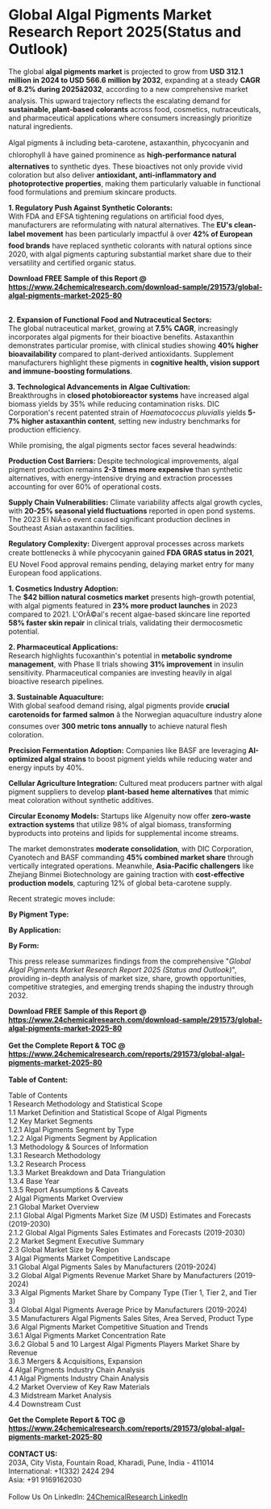 <h1>Global Algal Pigments Market Research Report 2025(Status and Outlook)</h1><p>The global <strong>algal pigments market</strong> is projected to grow from <strong>USD 312.1 million in 2024 to USD 566.6 million by 2032</strong>, expanding at a steady <strong>CAGR of 8.2% during 2025â2032</strong>, according to a new comprehensive market analysis. This upward trajectory reflects the escalating demand for <strong>sustainable, plant-based colorants</strong> across food, cosmetics, nutraceuticals, and pharmaceutical applications where consumers increasingly prioritize natural ingredients.</p><p>Algal pigments â including beta-carotene, astaxanthin, phycocyanin and chlorophyll â have gained prominence as <strong>high-performance natural alternatives</strong> to synthetic dyes. These bioactives not only provide vivid coloration but also deliver <strong>antioxidant, anti-inflammatory and photoprotective properties</strong>, making them particularly valuable in functional food formulations and premium skincare products.</p><p><strong>1. Regulatory Push Against Synthetic Colorants:</strong><br>
With FDA and EFSA tightening regulations on artificial food dyes, manufacturers are reformulating with natural alternatives. The <strong>EU's clean-label movement</strong> has been particularly impactful â over <strong>42% of European food brands</strong> have replaced synthetic colorants with natural options since 2020, with algal pigments capturing substantial market share due to their versatility and certified organic status.</p><div><b>Download FREE Sample of this Report @ 
            <a href="https://www.24chemicalresearch.com/download-sample/291573/global-algal-pigments-market-2025-80">
            https://www.24chemicalresearch.com/download-sample/291573/global-algal-pigments-market-2025-80</a></b></div><br><p><strong>2. Expansion of Functional Food and Nutraceutical Sectors:</strong><br>
The global nutraceutical market, growing at <strong>7.5% CAGR</strong>, increasingly incorporates algal pigments for their bioactive benefits. Astaxanthin demonstrates particular promise, with clinical studies showing <strong>40% higher bioavailability</strong> compared to plant-derived antioxidants. Supplement manufacturers highlight these pigments in <strong>cognitive health, vision support and immune-boosting formulations</strong>.</p><p><strong>3. Technological Advancements in Algae Cultivation:</strong><br>
Breakthroughs in <strong>closed photobioreactor systems</strong> have increased algal biomass yields by 35% while reducing contamination risks. DIC Corporation's recent patented strain of <em>Haematococcus pluvialis</em> yields <strong>5-7% higher astaxanthin content</strong>, setting new industry benchmarks for production efficiency.</p><p>While promising, the algal pigments sector faces several headwinds:</p><p><strong>Production Cost Barriers:</strong> Despite technological improvements, algal pigment production remains <strong>2-3 times more expensive</strong> than synthetic alternatives, with energy-intensive drying and extraction processes accounting for over 60% of operational costs.</p><p><strong>Supply Chain Vulnerabilities:</strong> Climate variability affects algal growth cycles, with <strong>20-25% seasonal yield fluctuations</strong> reported in open pond systems. The 2023 El NiÃ±o event caused significant production declines in Southeast Asian astaxanthin facilities.</p><p><strong>Regulatory Complexity:</strong> Divergent approval processes across markets create bottlenecks â while phycocyanin gained <strong>FDA GRAS status in 2021</strong>, EU Novel Food approval remains pending, delaying market entry for many European food applications.</p><p><strong>1. Cosmetics Industry Adoption:</strong><br>
The <strong>$42 billion natural cosmetics market</strong> presents high-growth potential, with algal pigments featured in <strong>23% more product launches</strong> in 2023 compared to 2021. L'OrÃ©al's recent algae-based skincare line reported <strong>58% faster skin repair</strong> in clinical trials, validating their dermocosmetic potential.</p><p><strong>2. Pharmaceutical Applications:</strong><br>
Research highlights fucoxanthin's potential in <strong>metabolic syndrome management</strong>, with Phase II trials showing <strong>31% improvement</strong> in insulin sensitivity. Pharmaceutical companies are investing heavily in algal bioactive research pipelines.</p><p><strong>3. Sustainable Aquaculture:</strong><br>
With global seafood demand rising, algal pigments provide <strong>crucial carotenoids for farmed salmon</strong> â the Norwegian aquaculture industry alone consumes over <strong>300 metric tons annually</strong> to achieve natural flesh coloration.</p><p><strong>Precision Fermentation Adoption:</strong> Companies like BASF are leveraging <strong>AI-optimized algal strains</strong> to boost pigment yields while reducing water and energy inputs by 40%.</p><p><strong>Cellular Agriculture Integration:</strong> Cultured meat producers partner with algal pigment suppliers to develop <strong>plant-based heme alternatives</strong> that mimic meat coloration without synthetic additives.</p><p><strong>Circular Economy Models:</strong> Startups like Algenuity now offer <strong>zero-waste extraction systems</strong> that utilize 98% of algal biomass, transforming byproducts into proteins and lipids for supplemental income streams.</p><p>The market demonstrates <strong>moderate consolidation</strong>, with DIC Corporation, Cyanotech and BASF commanding <strong>45% combined market share</strong> through vertically integrated operations. Meanwhile, <strong>Asia-Pacific challengers</strong> like Zhejiang Binmei Biotechnology are gaining traction with <strong>cost-effective production models</strong>, capturing 12% of global beta-carotene supply.</p><p>Recent strategic moves include:</p><p><strong>By Pigment Type:</strong></p><p><strong>By Application:</strong></p><p><strong>By Form:</strong></p><p>This press release summarizes findings from the comprehensive "<em>Global Algal Pigments Market Research Report 2025 (Status and Outlook)</em>", providing in-depth analysis of market size, share, growth opportunities, competitive strategies, and emerging trends shaping the industry through 2032.</p><div><b>Download FREE Sample of this Report @ 
            <a href="https://www.24chemicalresearch.com/download-sample/291573/global-algal-pigments-market-2025-80">
            https://www.24chemicalresearch.com/download-sample/291573/global-algal-pigments-market-2025-80</a></b></div><br><div><b>Get the Complete Report & TOC @ 
            <a href="https://www.24chemicalresearch.com/reports/291573/global-algal-pigments-market-2025-80">
            https://www.24chemicalresearch.com/reports/291573/global-algal-pigments-market-2025-80</a></b></div><br>
            <b>Table of Content:</b><p>Table of Contents<br />
1 Research Methodology and Statistical Scope<br />
1.1 Market Definition and Statistical Scope of Algal Pigments<br />
1.2 Key Market Segments<br />
1.2.1 Algal Pigments Segment by Type<br />
1.2.2 Algal Pigments Segment by Application<br />
1.3 Methodology & Sources of Information<br />
1.3.1 Research Methodology<br />
1.3.2 Research Process<br />
1.3.3 Market Breakdown and Data Triangulation<br />
1.3.4 Base Year<br />
1.3.5 Report Assumptions & Caveats<br />
2 Algal Pigments Market Overview<br />
2.1 Global Market Overview<br />
2.1.1 Global Algal Pigments Market Size (M USD) Estimates and Forecasts (2019-2030)<br />
2.1.2 Global Algal Pigments Sales Estimates and Forecasts (2019-2030)<br />
2.2 Market Segment Executive Summary<br />
2.3 Global Market Size by Region<br />
3 Algal Pigments Market Competitive Landscape<br />
3.1 Global Algal Pigments Sales by Manufacturers (2019-2024)<br />
3.2 Global Algal Pigments Revenue Market Share by Manufacturers (2019-2024)<br />
3.3 Algal Pigments Market Share by Company Type (Tier 1, Tier 2, and Tier 3)<br />
3.4 Global Algal Pigments Average Price by Manufacturers (2019-2024)<br />
3.5 Manufacturers Algal Pigments Sales Sites, Area Served, Product Type<br />
3.6 Algal Pigments Market Competitive Situation and Trends<br />
3.6.1 Algal Pigments Market Concentration Rate<br />
3.6.2 Global 5 and 10 Largest Algal Pigments Players Market Share by Revenue<br />
3.6.3 Mergers & Acquisitions, Expansion<br />
4 Algal Pigments Industry Chain Analysis<br />
4.1 Algal Pigments Industry Chain Analysis<br />
4.2 Market Overview of Key Raw Materials<br />
4.3 Midstream Market Analysis<br />
4.4 Downstream Cust</p><div><b>Get the Complete Report & TOC @ 
            <a href="https://www.24chemicalresearch.com/reports/291573/global-algal-pigments-market-2025-80">
            https://www.24chemicalresearch.com/reports/291573/global-algal-pigments-market-2025-80</a></b></div><br><b>CONTACT US:</b><br>
            203A, City Vista, Fountain Road, Kharadi, Pune, India - 411014<br>
            International: +1(332) 2424 294<br>
            Asia: +91 9169162030 <br><br>
            Follow Us On LinkedIn: <a href="https://www.linkedin.com/company/24chemicalresearch/">24ChemicalResearch LinkedIn</a>